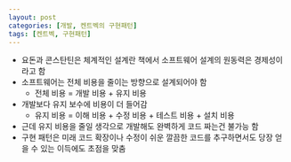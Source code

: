```yaml
---
layout: post
categories: [개발, 켄트벡의 구현패턴]
tags: [켄트벡, 구현패턴]
---
```

- 요돈과 콘스탄틴은 체계적인 설계란 책에서 소프트웨어 설계의 원동력은 경제성이라고 함
- 소프트웨어는 전체 비용을 줄이는 방향으로 설계되어야 함
  - 전체 비용 = 개발 비용 + 유지 비용
- 개발보다 유지 보수에 비용이 더 들어감
  - 유지 비용 = 이해 비용 + 수정 비용 + 테스트 비용 + 설치 비용
- 근데 유지 비용을 줄일 생각으로 개발해도 완벽하게 코드 짜는건 불가능 함
- 구현 패턴은 미래 코드 확장이나 수정이 쉬운 깔끔한 코드를 추구하면서도 당장 얻을 수 있는 이득에도 초점을 맞춤
